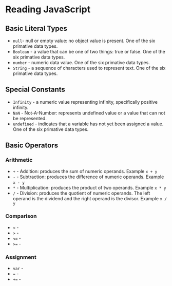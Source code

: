 # Reading JavaScript

## Basic Literal Types
* `null`- null or empty value: no object value is present. One of the six primative data types.
* `Boolean` - a value that can be one of two things: true or false. One of the six primative data types.
* `number` - numeric data value. One of the six primative data types.
* `String` - a sequence of characters used to represent text. One of the six primative data types.

## Special Constants
* `Infinity` - a numeric value representing infinity, specifically positive infinity.
* `NaN` - Not-A-Number: represents undefined value or a value that can not be represented.
* `undefined` - indicates that a variable has not yet been assigned a value. One of the six primative data types.

## Basic Operators

### Arithmetic
* `+` - Addition: produces the sum of numeric operands. Example ```x + y```
* `-` - Subtraction: produces the difference of numeric operands. Example ```x - y``` 
* `*` - Multiplication: produces the product of two operands. Example ```x * y``` 
* `/` - Division: produces the quotient of numeric operands. The left operand is the dividend and the right operand is the divisor. Example ```x / y``` 


### Comparison
* `<` - 
* `>` - 
* `<=` - 
* `>=` - 


### Assignment
* `var` - 
* `=` - 
* `+=` - 
